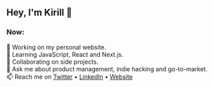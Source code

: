 ## Hey, I'm Kirill 👋

### Now:
🔭  Working on my personal website.  
🌱  Learning JavaScript, React and Next.js.  
👯  Collaborating on side projects.  
💬  Ask me about product management, indie hacking and go-to-market.  
📫  Reach me on [Twitter](https://twitter.com/sokirill) • [LinkedIn](https://www.linkedin.com/in/sokirill/) • [Website](https://www.kirill.digital)
